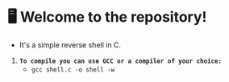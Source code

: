 # 🖥️ Welcome to the repository!

- It's a simple reverse shell in C.

1. **`To compile you can use GCC or a compiler of your choice:`** </br>
    - `gcc shell.c -o shell -w` </br>
